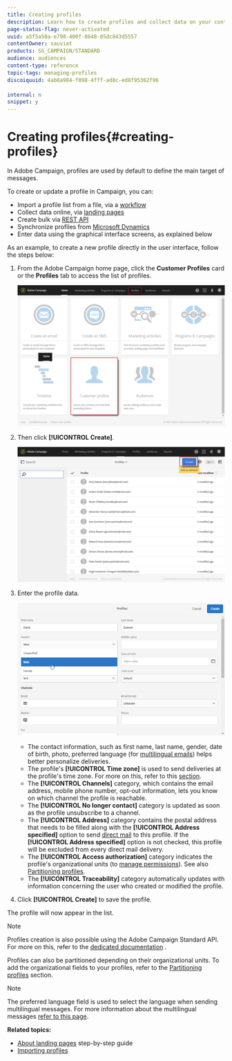 ```yaml
---
title: Creating profiles
description: Learn how to create profiles and collect data on your contacts, using APIs, import capabilities, online acquisition, automatic or manual updates.
page-status-flag: never-activated
uuid: a5f5a58a-e798-400f-8648-05dc843d5557
contentOwner: sauviat
products: SG_CAMPAIGN/STANDARD
audience: audiences
content-type: reference
topic-tags: managing-profiles
discoiquuid: 4ab8a984-f898-4fff-ad8c-ed8f95362f96

internal: n
snippet: y
---
```


# Creating profiles{#creating-profiles}

In Adobe Campaign, profiles are used by default to define the main target of messages.

To create or update a profile in Campaign, you can:

* Import a profile list from a file, via a [workflow](https://helpx.adobe.com/campaign/kt/acs/using/acs-importing-profiles-feature-video-using.html)
* Collect data online, via [landing pages](../../channels/using/about-landing-pages.md)
* Create bulk via [REST API](http://docs.campaign.adobe.com/doc/standard/en/api/ACS_API.html)
* Synchronize profiles from [Microsoft Dynamics](https://helpx.adobe.com/campaign/kb/acs-ms-dynamics.html)
* Enter data using the graphical interface screens, as explained below

As an example, to create a new profile directly in the user interface, follow the steps below:

1. From the Adobe Campaign home page, click the **Customer Profiles** card or the **Profiles** tab to access the list of profiles.

   ![](assets/profile_creation_1.png)

1. Then click **[!UICONTROL Create]**.

   ![](assets/profile_creation.png)

1. Enter the profile data.

   ![](assets/profile_creation1.png)

    * The contact information, such as first name, last name, gender, date of birth, photo, preferred language (for [multilingual emails](../../channels/using/creating-a-multilingual-email.md)) helps better personalize deliveries.
    * The profile's **[!UICONTROL Time zone]** is used to send deliveries at the profile's time zone. For more on this, refer to this [section](../../sending/using/sending-messages-at-the-recipient-s-time-zone.md). 
    * The **[!UICONTROL Channels]** category, which contains the email address, mobile phone number, opt-out information, lets you know on which channel the profile is reachable.
    * The **[!UICONTROL No longer contact]** category is updated as soon as the profile unsubscribe to a channel.
    * The **[!UICONTROL Address]** category contains the postal address that needs to be filled along with the **[!UICONTROL Address specified]** option to send [direct mail](../../channels/using/about-direct-mail.md) to this profile. If the **[!UICONTROL Address specified]** option is not checked, this profile will be excluded from every direct mail delivery. 
    * The **[!UICONTROL Access authorization]** category indicates the profile's organizational units (to [manage permissions](../../administration/using/about-access-management.md)). See also [Partitioning profiles](../../administration/using/organizational-units.md#partitioning-profiles).
    * The **[!UICONTROL Traceability]** category automatically updates with information concerning the user who created or modified the profile.

1. Click **[!UICONTROL Create]** to save the profile.

The profile will now appear in the list.

>[!NOTE]
>
>Profiles creation is also possible using the Adobe Campaign Standard API. For more on this, refer to the [dedicated documentation](https://final-docs.campaign.adobe.com/doc/standard/en/api/ACS_API.html#creating-profiles) .

Profiles can also be partitioned depending on their organizational units. To add the organizational fields to your profiles, refer to the [Partitioning profiles](../../administration/using/organizational-units.md#partitioning-profiles) section.

>[!NOTE]
>
>The preferred language field is used to select the language when sending multilingual messages. For more information about the multilingual messages [refer to this page](../../channels/using/creating-a-multilingual-email.md).

**Related topics:**

* [About landing pages](../../channels/using/about-landing-pages.md) step-by-step guide
* [Importing profiles](https://helpx.adobe.com/campaign/kt/acs/using/acs-importing-profiles-feature-video-using.html)

